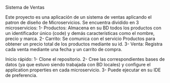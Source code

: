 Sistema de Ventas

Este proyecto es una aplicación de un sistema de ventas aplicando el patron de diseño de Microservicios. Se encuentra dividido en 3 microservicios:
1- Productos: Almacena en su BD todos los productos con un identificador único (code) y demás características como el nombre, precio y marca.
2- Carrito: Se comunica con el servicio Productos para obtener un precio total de los productos mediante su id.
3- Venta: Registra cada venta mediante una fecha y un carrito de compra.

Inicio rápido:
1- Clone el repositorio.
2- Cree las correspondientes bases de datos (ya que estuvo siendo trabajada con BD locales) y configure el application properties en cada microservicio.
3- Puede ejecutar en su IDE de preferencia.
